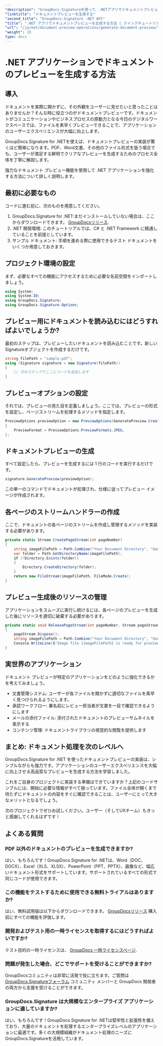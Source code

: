 ```yaml
---
"description": "GroupDocs.Signatureを使って、.NETアプリでドキュメントプレビューを簡単に作成する方法を学びましょう。このステップバイステップガイドは、開発者がユーザーエクスペリエンスを向上させるのに役立ちます。"
"linktitle": "ドキュメントプレビューを生成する"
"second_title": "GroupDocs.Signature .NET API"
"title": ".NET アプリでドキュメントプレビューを生成する方法 | クイックチュートリアル"
"url": "/ja/net/document-preview-operations/generate-document-preview/"
"weight": 10
type: docs
---
```

# .NET アプリケーションでドキュメントのプレビューを生成する方法

## 導入

ドキュメントを実際に開かずに、その外観をユーザーに見せたいと思ったことはありませんか？そんな時に役立つのがドキュメントプレビューです。ドキュメントがコミュニケーションやビジネスプロセスの原動力となる今日のデジタルワークスペースでは、ファイルを素早くプレビューできることで、アプリケーションのユーザーエクスペリエンスが大幅に向上します。

GroupDocs.Signature for .NETを使えば、ドキュメントプレビューの実装が驚くほど簡単になります。PDF、Word文書、その他のファイル形式を扱う場合でも、ユーザーが満足する鮮明でクリアなプレビューを生成するためのプロセス全体を丁寧に解説します。

強力なドキュメント プレビュー機能を使用して .NET アプリケーションを強化する方法について詳しく説明します。

## 最初に必要なもの

コードに進む前に、次のものを用意してください。

1. GroupDocs.Signature for .NET:まだインストールしていない場合は、ここからダウンロードできます。 [GroupDocsリリース](https://releases。groupdocs.com/signature/net/).
2. .NET 開発環境: このチュートリアルでは、C# と .NET Framework に精通していることを前提としています。
3. サンプル ドキュメント: 手順を進める際に使用できるテスト ドキュメントをいくつか用意しておきます。

## プロジェクト環境の設定

まず、必要なすべての機能にアクセスするために必要な名前空間をインポートしましょう。

```csharp
using System;
using System.IO;
using GroupDocs.Signature;
using GroupDocs.Signature.Options;
```

## プレビュー用にドキュメントを読み込むにはどうすればよいでしょうか?

最初のステップは、プレビューしたいドキュメントを読み込むことです。新しいSignatureオブジェクトを作成するだけです。

```csharp
string filePath = "sample.pdf";
using (Signature signature = new Signature(filePath))
{
    // 次のステップでここにコードを追加します
}
```

## プレビューオプションの設定

それでは、プレビューの見た目を定義しましょう。ここでは、プレビューの形式を設定し、ページストリームを処理するメソッドを指定します。

```csharp
PreviewOptions previewOption = new PreviewOptions(GeneratePreview.CreatePageStream, GeneratePreview.ReleasePageStream)
{
    PreviewFormat = PreviewOptions.PreviewFormats.JPEG,
};
```

## ドキュメントプレビューの生成

すべて設定したら、プレビューを生成するには 1 行のコードを実行するだけです。

```csharp
signature.GeneratePreview(previewOption);
```

この単一のコマンドでドキュメントが処理され、仕様に従ってプレビュー イメージが作成されます。

## 各ページのストリームハンドラーの作成

ここで、ドキュメントの各ページのストリームを作成し管理するメソッドを実装する必要があります。

```csharp
private static Stream CreatePageStream(int pageNumber)
{
    string imageFilePath = Path.Combine("Your Document Directory", "GeneratePreviewFolder", "image-" + pageNumber.ToString() + ".jpg");
    var folder = Path.GetDirectoryName(imageFilePath);
    if (!Directory.Exists(folder))
    {
        Directory.CreateDirectory(folder);
    }
    return new FileStream(imageFilePath, FileMode.Create);
}
```

## プレビュー生成後のリソースの管理

アプリケーションをスムーズに実行し続けるには、各ページのプレビューを生成した後にリソースを適切に破棄する必要があります。

```csharp
private static void ReleasePageStream(int pageNumber, Stream pageStream)
{
    pageStream.Dispose();
    string imageFilePath = Path.Combine("Your Document Directory", "GeneratePreviewFolder", "image-" + pageNumber.ToString() + ".jpg");
    Console.WriteLine($"Image file {imageFilePath} is ready for preview");
}
```

## 実世界のアプリケーション

ドキュメント プレビューが特定のアプリケーションをどのように強化できるかを考えてみましょう。

- 文書管理システム: ユーザーが各ファイルを開かずに適切なファイルを素早く見つけられるようにします。
- 承認ワークフロー: 署名前にレビュー担当者が文書を一目で確認できるようにします
- メールの添付ファイル: 添付されたドキュメントのプレビューサムネイルを表示する
- コンテンツ管理: ドキュメントライブラリの視覚的な閲覧を提供します

## まとめ: ドキュメント処理を次のレベルへ

GroupDocs.Signature for .NET を使ったドキュメントプレビューの実装は、シンプルながらも強力です。アプリケーションのユーザーエクスペリエンスを大幅に向上させる高品質なプレビューを生成する方法を学習しました。

これをご自身のプロジェクトに実装する準備はできていますか？上記のコードサンプルには、開始に必要な情報がすべて揃っています。ファイル全体が開くまで待たずにドキュメントの内容をすぐに確認できることは、ユーザーにとって大きなメリットとなるでしょう。

次のプロジェクトでぜひお試しください。ユーザー（そしてUXチーム）もきっと感謝してくれるはずです！

## よくある質問

### PDF 以外のドキュメントのプレビューを生成できますか?

はい、もちろんです！GroupDocs.Signature for .NETは、Word（DOC、DOCX）、Excel（XLS、XLSX）、PowerPoint（PPT、PPTX）、画像など、幅広いドキュメント形式をサポートしています。サポートされているすべての形式で同じコードが使用できます。

### この機能をテストするために使用できる無料トライアルはありますか?

はい、無料試用版は以下からダウンロードできます。 [GroupDocsリリース](https://releases.groupdocs.com/) 購入前にすべての機能を評価します。

### 開発およびテスト用の一時ライセンスを取得するにはどうすればよいですか?

テスト目的の一時ライセンスは、 [GroupDocs 一時ライセンスページ](https://purchase。groupdocs.com/temporary-license/).

### 問題が発生した場合、どこでサポートを受けることができますか?

GroupDocsコミュニティは非常に活発で役に立ちます。ご質問は [GroupDocs.Signatureフォーラム](https://forum.groupdocs.com/c/signature/13) コミュニティ メンバーと GroupDocs 開発者の両方から支援を受けることができます。

### GroupDocs.Signature は大規模なエンタープライズ アプリケーションに適していますか?

はい、もちろんです！GroupDocs.Signature for .NETは堅牢性と拡張性を備えており、大量のドキュメントを処理するエンタープライズレベルのアプリケーションに最適です。多くの大規模組織がドキュメント処理のニーズにGroupDocs.Signatureを活用しています。